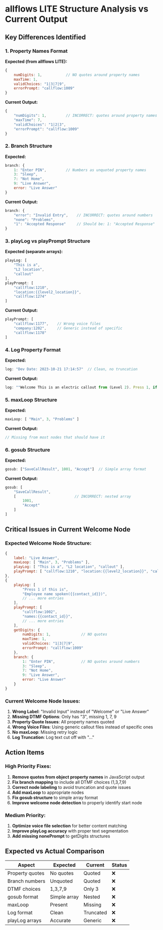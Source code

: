 # allflows LITE Structure Analysis vs Current Output

## Key Differences Identified

### 1. **Property Names Format**
**Expected (from allflows LITE):**
```javascript
{
    numDigits: 1,           // NO quotes around property names
    maxTime: 1,
    validChoices: "1|3|7|9",
    errorPrompt: "callflow:1009"
}
```

**Current Output:**
```javascript
{
    "numDigits": 1,         // INCORRECT: quotes around property names
    "maxTime": 7,
    "validChoices": "1|2|3",
    "errorPrompt": "callflow:1009"
}
```

### 2. **Branch Structure**
**Expected:**
```javascript
branch: {
    1: "Enter PIN",         // Numbers as unquoted property names
    3: "Sleep",
    7: "Not Home", 
    9: "Live Answer",
    error: "Live Answer"
}
```

**Current Output:**
```javascript
branch: {
    "error": "Invalid Entry",    // INCORRECT: quotes around numbers
    "none": "Problems",
    "1": "Accepted Response"     // Should be: 1: "Accepted Response"
}
```

### 3. **playLog vs playPrompt Structure**
**Expected (separate arrays):**
```javascript
playLog: [
    "This is a",
    "L2 location", 
    "callout"
],
playPrompt: [
    "callflow:1210",
    "location:{{level2_location}}",
    "callflow:1274"
]
```

**Current Output:**
```javascript
playPrompt: [
    "callflow:1177",    // Wrong voice files
    "company:1202",     // Generic instead of specific
    "callflow:1178"
]
```

### 4. **Log Property Format**
**Expected:**
```javascript
log: "Dev Date: 2023-10-21 17:14:57"  // Clean, no truncation
```

**Current Output:**
```javascript
log: ""Welcome This is an electric callout from (Level 2). Press 1, if this is (employ..."  // ISSUES: double quotes, truncated
```

### 5. **maxLoop Structure**
**Expected:**
```javascript
maxLoop: [ "Main", 3, "Problems" ]
```

**Current Output:**
```javascript
// Missing from most nodes that should have it
```

### 6. **gosub Structure**
**Expected:**
```javascript
gosub: ["SaveCallResult", 1001, "Accept"]  // Simple array format
```

**Current Output:**
```javascript
gosub: [
    "SaveCallResult",
    [                           // INCORRECT: nested array
        1001,
        "Accept"
    ]
]
```

## Critical Issues in Current Welcome Node

### Expected Welcome Node Structure:
```javascript
{
    label: "Live Answer",
    maxLoop: [ "Main", 3, "Problems" ],
    playLog: [ "This is a", "L2 location", "callout" ],
    playPrompt: [ "callflow:1210", "location:{{level2_location}}", "callflow:1274" ]
},
{
    playLog: [
        "Press 1 if this is",
        "Employee name spoken({{contact_id}})",
        // ... more entries
    ],
    playPrompt: [
        "callflow:1002",
        "names:{{contact_id}}",
        // ... more entries  
    ],
    getDigits: {
        numDigits: 1,              // NO quotes
        maxTime: 1,
        validChoices: "1|3|7|9",
        errorPrompt: "callflow:1009"
    },
    branch: {
        1: "Enter PIN",            // NO quotes around numbers
        3: "Sleep",
        7: "Not Home",
        9: "Live Answer",
        error: "Live Answer"
    }
}
```

### Current Welcome Node Issues:
1. **Wrong Label**: "Invalid Input" instead of "Welcome" or "Live Answer"
2. **Missing DTMF Options**: Only has "3", missing 1, 7, 9
3. **Property Quote Issues**: All property names quoted
4. **Wrong Voice Files**: Using generic callout files instead of specific ones
5. **No maxLoop**: Missing retry logic
6. **Log Truncation**: Log text cut off with "..."

## Action Items

### High Priority Fixes:
1. **Remove quotes from object property names** in JavaScript output
2. **Fix branch mapping** to include all DTMF choices (1,3,7,9)
3. **Correct node labeling** to avoid truncation and quote issues
4. **Add maxLoop** to appropriate nodes
5. **Fix gosub structure** to simple array format
6. **Improve welcome node detection** to properly identify start node

### Medium Priority:
1. **Optimize voice file selection** for better content matching
2. **Improve playLog accuracy** with proper text segmentation
3. **Add missing nonePrompt** to getDigits structures

## Expected vs Actual Comparison

| Aspect | Expected | Current | Status |
|--------|----------|---------|---------|
| Property quotes | No quotes | Quoted | ❌ |
| Branch numbers | Unquoted | Quoted | ❌ |
| DTMF choices | 1,3,7,9 | Only 3 | ❌ |
| gosub format | Simple array | Nested | ❌ |
| maxLoop | Present | Missing | ❌ |
| Log format | Clean | Truncated | ❌ |
| playLog arrays | Accurate | Generic | ❌ |